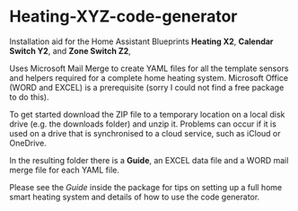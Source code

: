 # Heating-XYZ-code-generator
Installation aid for the Home Assistant Blueprints **Heating X2**, **Calendar Switch Y2**, and **Zone Switch Z2**, 

Uses Microsoft Mail Merge to create YAML files for all the template sensors and helpers required for a complete home heating system. Microsoft Office (WORD and EXCEL) is a prerequisite (sorry I could not find a free package to do this).
  
To get started download the ZIP file to a temporary location on a local disk drive (e.g. the downloads folder) and unzip it. Problems can occur if it is used on a drive that is synchronised to a cloud service, such as iCloud or OneDrive.

In the resulting folder there is a **Guide**, an EXCEL data file and a WORD mail merge file for each YAML file. 

Please see the *Guide* inside the package for tips on setting up a full home smart heating system and details of how to use the code generator. 
